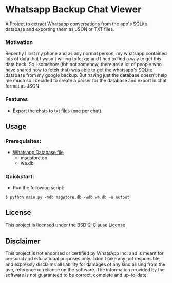 # Whatsapp Backup Chat Viewer

<!-- Add `badges` here-->

A Project to extract Whatsapp conversations from the app's SQLite database and exporting them as JSON or TXT files.

<!-- Add TXT Output -->

<!-- Add JSON Output -->

### Motivation

Recently I lost my phone and as any normal person, my whatsapp contained lots of data that I wasn't willing to let go and I had to find a way to get this data back. So I somehow (tbh not somehow, there are a lot of people who have shared how to fetch that) was able to get the whatsapp's SQLite database from my google backup. But having just the database doesn't help me much so I decided to create a parser for the database and export in chat format as JSON.

### Features

- Export the chats to txt files (one per chat).
<!-- - Export the chats to JSON file. -->

## Usage

### Prerequisites:

- [Whatsapp Database file](#retrieving-whatsapp-databases)
  - msgstore.db
  - wa.db

### Quickstart:

- Run the following script:

```shell
$ python main.py -mdb msgstore.db -wdb wa.db -o output
```

<!-- ## Development

To run unit test:

```shell
$ pytest --cov-report=term-missing --cov=src --cov-report=xml --junitxml=report.xml tests
```

(This section will be updated soon.) -->

<!-- ## Retrieving WhatsApp Databases

### From Android

If you have an Android phone, your WhatsApp database is stored in a location of the filesystem with restricted access, which makes it bit difficult to extract your databases. Following are the few steps that can help you extract your databases from your Android Phone.

1. Install [`adb`](https://www.xda-developers.com/install-adb-windows-macos-linux/) on your machine.
2. Now, connect your mobile phone with a USB cable and put your phone in MTP mode.
3. Based on your preferences, you can choose any one of the following:

   1. With [rooted phone](https://en.wikipedia.org/wiki/Rooting_%28Android%29)

      - In case you have your phone rooted, you can use the following commands to copy all your WhatsApp files to the local directory.

        ```
        $ mkdir whatsapp_backup
        $ adb pull /data/data/com.whatsapp/ whatsapp_backup/
        ```

   2. Without rooted phone

      - If you don't wish to root your phone, you can follow these steps to copy all your WhatsApp files to the local directory:
      - Backup all your whatsapp chats by clicking `Backup Now` in settings.
      - Download enhanced whatsapp app.
        ```
        $ mkdir tmp
        $ curl -o tmp/EnhancedWhatsApp.apk http://dl.imobie.com/android/specified-app.apk
        ```
      - Uninstall existing whatsapp app and install the enhanced app.
        ```
        $ adb shell pm uninstall -k com.whatsapp
        $ adb install -r -d tmp/EnhancedWhatsApp.apk
        ```
      - Open the enhanced app and restore your whatsapp account. Remember to restore your chats from your previously created backups (either from Google Drive or from local backup).
      - After the restore process has finished, run the following command:
        ```
        $ mkdir whatsapp_backup
        $ adb shell 'run-as com.fwhatsapp tar cf - /data/data/com.fwhatsapp/' | tar xvf -
        ```
      - Once we have copied all the files, delete the enhanced whatsapp app.
      - (Optional) Reinstall the regular whatsapp app again from the App Store.

4. The required files are located in the following paths:

   - whatsapp_backup/files/key
   - whatsapp_backup/databases/msgstore.db
   - whatsapp_backup/databases/wa.db

### From an iPhone

(This section will be updated soon.) -->

## License

This project is licensed under the [BSD-2-Clause License](./LICENSE.md)

## Disclaimer

This project is not endorsed or certified by WhatsApp Inc. and is meant for personal and educational purposes only. I don't take any not responsible, and expressly disclaims all liability for damages of any kind arising from the use, reference or reliance on the software. The information provided by the software is not guaranteed to be correct, complete and up-to-date.
